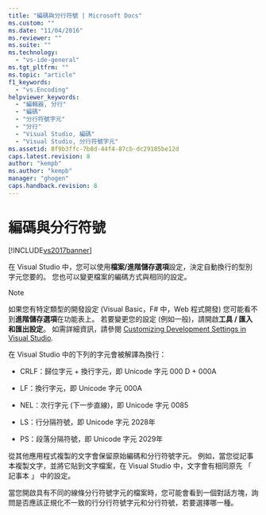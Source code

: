 ```yaml
---
title: "編碼與分行符號 | Microsoft Docs"
ms.custom: ""
ms.date: "11/04/2016"
ms.reviewer: ""
ms.suite: ""
ms.technology: 
  - "vs-ide-general"
ms.tgt_pltfrm: ""
ms.topic: "article"
f1_keywords: 
  - "vs.Encoding"
helpviewer_keywords: 
  - "編輯器, 分行"
  - "編碼"
  - "分行符號字元"
  - "分行"
  - "Visual Studio, 編碼"
  - "Visual Studio, 分行符號字元"
ms.assetid: 8f9b3ffc-7b8d-44f4-87cb-dc29105be12d
caps.latest.revision: 8
author: "kempb"
ms.author: "kempb"
manager: "ghogen"
caps.handback.revision: 8
---
```

# 編碼與分行符號
[!INCLUDE[vs2017banner](../code-quality/includes/vs2017banner.md)]

在 Visual Studio 中，您可以使用**檔案\/進階儲存選項**設定，決定自動換行的型別字元您要的。  您也可以變更檔案的編碼方式與相同的設定。  
  
> [!NOTE]
>  如果您有特定類型的開發設定 \(Visual Basic，F\# 中，Web 程式開發\) 您可能看不到**進階儲存選項**在功能表上。  若要變更您的設定 \(例如一般\)，請開啟**工具 \/ 匯入和匯出設定**。  如需詳細資訊，請參閱 [Customizing Development Settings in Visual Studio](http://msdn.microsoft.com/zh-tw/22c4debb-4e31-47a8-8f19-16f328d7dcd3).  
  
 在 Visual Studio 中的下列的字元會被解譯為換行：  
  
-   CRLF：歸位字元 \+ 換行字元，即 Unicode 字元 000 D \+ 000A  
  
-   LF：換行字元，即 Unicode 字元 000A  
  
-   NEL：次行字元 \(下一步直線\)，即 Unicode 字元 0085  
  
-   LS：行分隔符號，即 Unicode 字元 2028年  
  
-   PS：段落分隔符號，即 Unicode 字元 2029年  
  
 從其他應用程式複製的文字會保留原始編碼和分行符號字元。  例如，當您從記事本複製文字，並將它貼到文字檔案，在 Visual Studio 中，文字會有相同原先 「 記事本 」 中的設定。  
  
 當您開啟具有不同的線條分行符號字元的檔案時，您可能會看到一個對話方塊，詢問是否應該正規化不一致的行分行符號字元和分行符號，若要選擇哪一種。